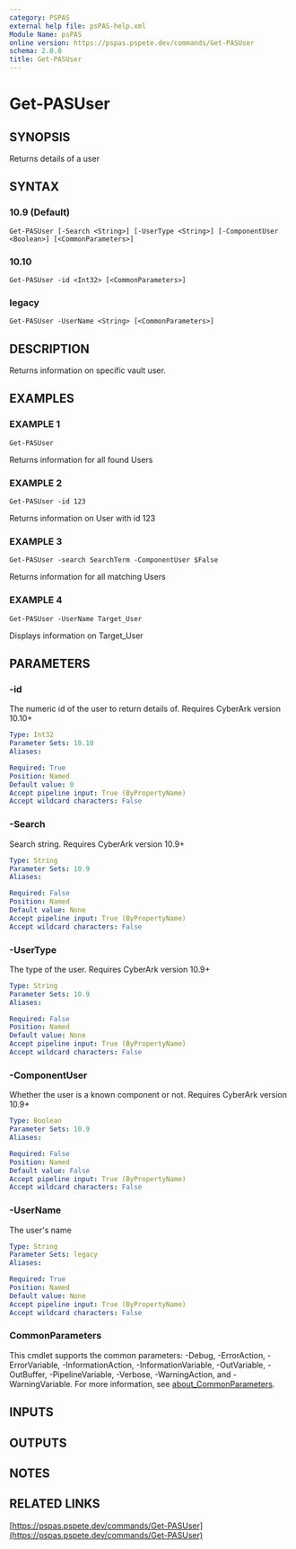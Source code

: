 ```yaml
---
category: PSPAS
external help file: psPAS-help.xml
Module Name: psPAS
online version: https://pspas.pspete.dev/commands/Get-PASUser
schema: 2.0.0
title: Get-PASUser
---
```


# Get-PASUser

## SYNOPSIS
Returns details of a user

## SYNTAX

### 10.9 (Default)
```
Get-PASUser [-Search <String>] [-UserType <String>] [-ComponentUser <Boolean>] [<CommonParameters>]
```

### 10.10
```
Get-PASUser -id <Int32> [<CommonParameters>]
```

### legacy
```
Get-PASUser -UserName <String> [<CommonParameters>]
```

## DESCRIPTION
Returns information on specific vault user.

## EXAMPLES

### EXAMPLE 1
```
Get-PASUser
```

Returns information for all found Users

### EXAMPLE 2
```
Get-PASUser -id 123
```

Returns information on User with id 123

### EXAMPLE 3
```
Get-PASUser -search SearchTerm -ComponentUser $False
```

Returns information for all matching Users

### EXAMPLE 4
```
Get-PASUser -UserName Target_User
```

Displays information on Target_User

## PARAMETERS

### -id
The numeric id of the user to return details of.
Requires CyberArk version 10.10+

```yaml
Type: Int32
Parameter Sets: 10.10
Aliases:

Required: True
Position: Named
Default value: 0
Accept pipeline input: True (ByPropertyName)
Accept wildcard characters: False
```

### -Search
Search string.
Requires CyberArk version 10.9+

```yaml
Type: String
Parameter Sets: 10.9
Aliases:

Required: False
Position: Named
Default value: None
Accept pipeline input: True (ByPropertyName)
Accept wildcard characters: False
```

### -UserType
The type of the user.
Requires CyberArk version 10.9+

```yaml
Type: String
Parameter Sets: 10.9
Aliases:

Required: False
Position: Named
Default value: None
Accept pipeline input: True (ByPropertyName)
Accept wildcard characters: False
```

### -ComponentUser
Whether the user is a known component or not.
Requires CyberArk version 10.9+

```yaml
Type: Boolean
Parameter Sets: 10.9
Aliases:

Required: False
Position: Named
Default value: False
Accept pipeline input: True (ByPropertyName)
Accept wildcard characters: False
```

### -UserName
The user's name

```yaml
Type: String
Parameter Sets: legacy
Aliases:

Required: True
Position: Named
Default value: None
Accept pipeline input: True (ByPropertyName)
Accept wildcard characters: False
```

### CommonParameters
This cmdlet supports the common parameters: -Debug, -ErrorAction, -ErrorVariable, -InformationAction, -InformationVariable, -OutVariable, -OutBuffer, -PipelineVariable, -Verbose, -WarningAction, and -WarningVariable. For more information, see [about_CommonParameters](http://go.microsoft.com/fwlink/?LinkID=113216).

## INPUTS

## OUTPUTS

## NOTES

## RELATED LINKS

[https://pspas.pspete.dev/commands/Get-PASUser](https://pspas.pspete.dev/commands/Get-PASUser)

